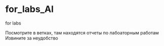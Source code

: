 # for_labs_AI
for labs

Посмотрите в ветках, там находятся отчеты по лабоаторным работам
Извините за неудобство
